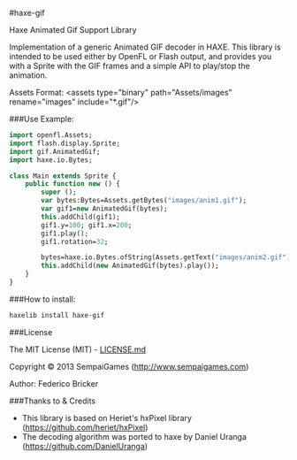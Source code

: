 #haxe-gif

Haxe Animated Gif Support Library

Implementation of a generic Animated GIF decoder in HAXE.
This library is intended to be used either by OpenFL or Flash output, and provides you with a Sprite with the GIF frames and a simple API to play/stop the animation.

Assets Format:
	\<assets type="binary" path="Assets/images" rename="images" include="*.gif"/>
   
###Use Example:

```haxe
import openfl.Assets;
import flash.display.Sprite;
import gif.AnimatedGif;
import haxe.io.Bytes;

class Main extends Sprite {	
	public function new () {		
		super ();
		var bytes:Bytes=Assets.getBytes("images/anim1.gif");
		var gif1=new AnimatedGif(bytes);
		this.addChild(gif1);
		gif1.y=100; gif1.x=200;
		gif1.play();
		gif1.rotation=32;

		bytes=haxe.io.Bytes.ofString(Assets.getText("images/anim2.gif"));
		this.addChild(new AnimatedGif(bytes).play());
	}
}
```

###How to install:

```bash
haxelib install haxe-gif
```

###License

The MIT License (MIT) - [LICENSE.md](LICENSE.md)

Copyright &copy; 2013 SempaiGames (http://www.sempaigames.com)

Author: Federico Bricker


###Thanks to & Credits

* This library is based on Heriet's hxPixel library (https://github.com/heriet/hxPixel)
* The decoding algorithm was ported to haxe by Daniel Uranga (https://github.com/DanielUranga)
